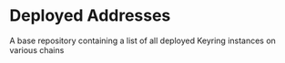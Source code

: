 # Deployed Addresses
A base repository containing a list of all deployed Keyring instances on various chains


